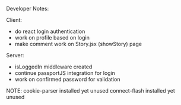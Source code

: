 Developer Notes:

Client:
- do react login authentication
- work on profile based on login
- make comment work on Story.jsx (showStory) page 

Server:
- isLoggedIn middleware created
- continue passportJS integration for login
- work on confirmed password for validation



NOTE:
cookie-parser installed yet unused
connect-flash installed yet unused
